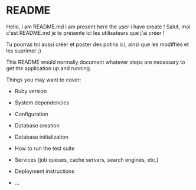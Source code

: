 # README

Hello, i am README.md i am present here the user i have create !
Salut, moi c'est README.md je te présente ici les utilisateurs que j'ai créer ! 

Tu pourras toi aussi créer et poster des potins ici, ainsi que les modiffiés et les suprimer ;)


This README would normally document whatever steps are necessary to get the
application up and running.

Things you may want to cover:

* Ruby version

* System dependencies

* Configuration

* Database creation

* Database initialization

* How to run the test suite

* Services (job queues, cache servers, search engines, etc.)

* Deployment instructions

* ...
